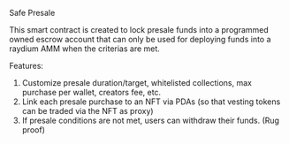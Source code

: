 Safe Presale

This smart contract is created to lock presale funds into a programmed owned escrow account that can only be used for deploying funds into a raydium AMM when the criterias are met.

Features:
1. Customize presale duration/target, whitelisted collections, max purchase per wallet, creators fee, etc.
2. Link each presale purchase to an NFT via PDAs (so that vesting tokens can be traded via the NFT as proxy)
3. If presale conditions are not met, users can withdraw their funds. (Rug proof)
   

